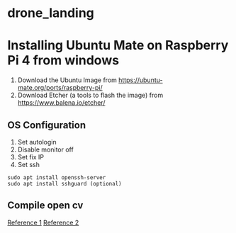 # drone_landing

# Installing Ubuntu Mate on Raspberry Pi 4 from windows

1. Download the Ubuntu Image from https://ubuntu-mate.org/ports/raspberry-pi/
2. Download Etcher (a tools to flash the image) from https://www.balena.io/etcher/

## OS Configuration

1. Set autologin
2. Disable monitor off
3. Set fix IP
4. Set ssh
````
sudo apt install openssh-server
sudo apt install sshguard (optional)
````

## Compile open cv

[Reference 1](https://docs.opencv.org/master/d7/d9f/tutorial_linux_install.html)
[Reference 2](https://www.philipzucker.com/installing-opencv-3-aruco-raspberry-pi-3/)

